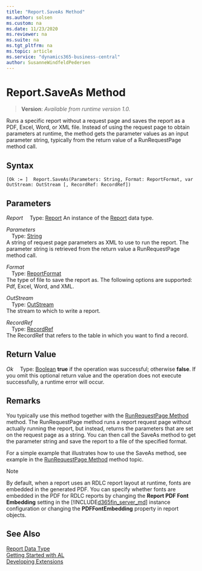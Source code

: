 ```yaml
---
title: "Report.SaveAs Method"
ms.author: solsen
ms.custom: na
ms.date: 11/23/2020
ms.reviewer: na
ms.suite: na
ms.tgt_pltfrm: na
ms.topic: article
ms.service: "dynamics365-business-central"
author: SusanneWindfeldPedersen
---
```

[//]: # (START>DO_NOT_EDIT)
[//]: # (IMPORTANT:Do not edit any of the content between here and the END>DO_NOT_EDIT.)
[//]: # (Any modifications should be made in the .xml files in the ModernDev repo.)
# Report.SaveAs Method
> **Version**: _Available from runtime version 1.0._

Runs a specific report without a request page and saves the report as a PDF, Excel, Word, or XML file. Instead of using the request page to obtain parameters at runtime, the method gets the parameter values as an input parameter string, typically from the return value of a RunRequestPage method call.


## Syntax
```
[Ok := ]  Report.SaveAs(Parameters: String, Format: ReportFormat, var OutStream: OutStream [, RecordRef: RecordRef])
```
## Parameters
*Report*
&emsp;Type: [Report](report-data-type.md)
An instance of the [Report](report-data-type.md) data type.

*Parameters*  
&emsp;Type: [String](../string/string-data-type.md)  
A string of request page parameters as XML to use to run the report. The parameter string is retrieved from the return value a RunRequestPage method call.
          
*Format*  
&emsp;Type: [ReportFormat](../reportformat/reportformat-option.md)  
The type of file to save the report as. The following options are supported: Pdf, Excel, Word, and XML.
          
*OutStream*  
&emsp;Type: [OutStream](../outstream/outstream-data-type.md)  
The stream to which to write a report.
          
*RecordRef*  
&emsp;Type: [RecordRef](../recordref/recordref-data-type.md)  
The RecordRef that refers to the table in which you want to find a record.
          


## Return Value
*Ok*
&emsp;Type: [Boolean](../boolean/boolean-data-type.md)
**true** if the operation was successful; otherwise **false**.   If you omit this optional return value and the operation does not execute successfully, a runtime error will occur.  


[//]: # (IMPORTANT: END>DO_NOT_EDIT)

## Remarks  
 You typically use this method together with the [RunRequestPage Method](../../methods/devenv-runrequestpage-method.md) method. The RunRequestPage method runs a report request page without actually running the report, but instead, returns the parameters that are set on the request page as a string. You can then call the SaveAs method to get the parameter string and save the report to a file of the specified format.  

 For a simple example that illustrates how to use the SaveAs method, see example in the [RunRequestPage Method](../../methods/devenv-runrequestpage-method.md) method topic.  

> [!NOTE]  
>  By default, when a report uses an RDLC report layout at runtime, fonts are embedded in the generated PDF. You can specify whether fonts are embedded in the PDF for RDLC reports by changing the **Report PDF Font Embedding** setting in the [!INCLUDE[d365fin_server_md](../../includes/d365fin_server_md.md)] instance configuration or changing the **PDFFontEmbedding** property in report objects. <!--NAV For more information, see [Configuring Microsoft Dynamics NAV Server](Configuring-Microsoft-Dynamics-NAV-Server.md) and [PDFFontEmbedding Property](../properties/devenv-PDF-FontEmbedding-Property.md).-->  


## See Also
[Report Data Type](report-data-type.md)  
[Getting Started with AL](../../devenv-get-started.md)  
[Developing Extensions](../../devenv-dev-overview.md)